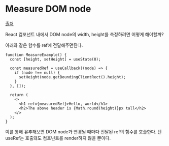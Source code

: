 # Measure DOM node

[출처](https://reactjs.org/docs/hooks-faq.html#how-can-i-measure-a-dom-node)

React 컴포넌트 내에서 DOM node의 width, height를 측정하려면 어떻게 해야할까?

아래와 같은 함수를 ref에 전달해주면된다.

```tsx
function MeasureExample() {
  const [height, setHeight] = useState(0);

  const measuredRef = useCallback((node) => {
    if (node !== null) {
      setHeight(node.getBoundingClientRect().height);
    }
  }, []);

  return (
    <>
      <h1 ref={measuredRef}>Hello, world</h1>
      <h2>The above header is {Math.round(height)}px tall</h2>
    </>
  );
}
```

이를 통해 유추해보면 DOM node가 변경될 때마다 전달된 ref의 함수를 호출한다. 단 useRef는 호출돼도 컴포넌트를 render하지 않을 뿐이다.

